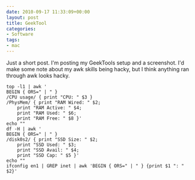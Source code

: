 ```yaml
---
date: 2010-09-17 11:33:09+00:00
layout: post
title: GeekTool
categories:
- Software
tags:
- mac
---
```


Just a short post. I'm posting my GeekTools setup and a  screenshot. I'd make
some note about my awk skills being hacky, but I  think anything ran through awk
looks hacky.

<!--[![My geek tool setup](http://bpace.info/wp-content/uploads/2011/05/geektool.jpg)](http://bpace.info/wp-content/uploads/2011/05/geektool.jpg)-->

    top -l1 | awk '
    BEGIN { ORS=" | " }
    /CPU usage/ { print "CPU: " $3 }
    /PhysMem/ { print "RAM Wired: " $2;
        print "RAM Active: " $4;
        print "RAM Used: " $6;
        print "RAM Free: " $8 }'
    echo ""
    df -H | awk '
    BEGIN { ORS=" | " }
    /disk0s2/ { print "SSD Size: " $2;
        print "SSD Used: " $3;
        print "SSD Avail: " $4;
        print "SSD Cap: " $5 }'
    echo ""
    ifconfig en1 | GREP inet | awk 'BEGIN { ORS=" | " } {print $1 ": " $2}'
